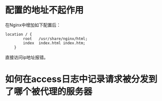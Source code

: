# 配置的地址不起作用
在Nginx中增加如下配置后：
```
location / {
        root   /usr/share/nginx/html;
        index  index.html index.htm;
    }
```    
直接访问ip地址报错。

# 如何在access日志中记录请求被分发到了哪个被代理的服务器